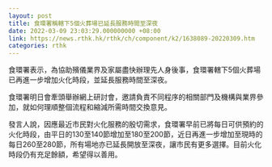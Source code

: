 ```yaml
---
layout: post
title: 食環署稱轄下5個火葬場已延長服務時間至深夜
date: 2022-03-09 23:03:29.000000000 +08:00
link: https://news.rthk.hk/rthk/ch/component/k2/1638089-20220309.htm
categories: rthk
---
```


食環署表示，為協助殯儀業界及家屬盡快辦理先人身後事，食環署轄下5個火葬場已再進一步增加火化時段，並延長服務時間至深夜。

食環署明日會牽頭舉辦網上研討會，邀請負責不同程序的相關部門及機構與業界參加，就如何理順整個流程和縮減所需時間交換意見。

發言人說，因應最近市民對火化服務的殷切需求，食環署早前已將每日可供預約的火化時段，由平日的130至140節增加至180至200節，近日再進一步增加至現時的每日260至280節，所有場地亦已延長開放至深夜，讓市民有更多選擇。目前火化時段仍有充足餘額，希望得以善用。

